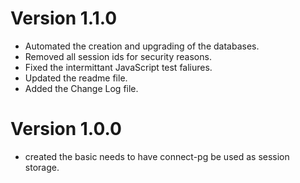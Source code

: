 # Version 1.1.0

* Automated the creation and upgrading of the databases.
* Removed all session ids for security reasons.
* Fixed the intermittant JavaScript test faliures.
* Updated the readme file.
* Added the Change Log file.  

# Version 1.0.0

* created the basic needs to have connect-pg be used as session storage.  